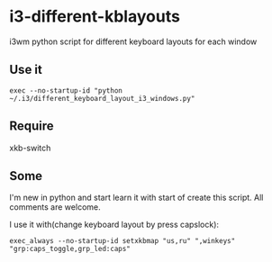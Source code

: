 # i3-different-kblayouts
i3wm python script for different keyboard layouts for each window

## Use it
```
exec --no-startup-id "python ~/.i3/different_keyboard_layout_i3_windows.py"
```

## Require
xkb-switch

## Some
I'm new in python and start learn it with start of create this script. All comments are welcome.

I use it with(change keyboard layout by press capslock):
```
exec_always --no-startup-id setxkbmap "us,ru" ",winkeys" "grp:caps_toggle,grp_led:caps"
```
